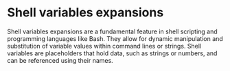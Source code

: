 # Shell variables expansions

Shell variables expansions are a fundamental feature in shell scripting and programming languages like Bash. They allow for dynamic manipulation and substitution of variable values within command lines or strings.
Shell variables are placeholders that hold data, such as strings or numbers, and can be referenced using their names.
